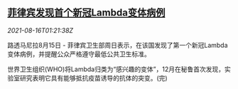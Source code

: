 <!--1629077462000-->
[菲律宾发现首个新冠Lambda变体病例](https://cn.reuters.com/article/ph-covid-lambda-variant-0816-idCNKBS2FH02U)
------

<div><i>2021-08-16T01:21:38Z</i></div><p>路透马尼拉8月15日 - 菲律宾卫生部周日表示，在该国发现了第一个新冠Lambda变体病例，并提醒公众严格遵守最低公共卫生标准。</p><p>世界卫生组织(WHO)将Lambda归类为“感兴趣的变体”，12月在秘鲁首次发现，实验室研究表明它具有能够抵抗疫苗诱导的抗体的突变。(完)</p>
